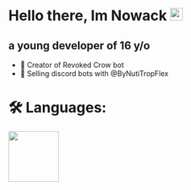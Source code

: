 <h1>
    Hello there, Im Nowack <img src=https://media.giphy.com/media/hvRJCLFzcasrR4ia7z/giphy.gif width="25"/>
</h1>
<h2>
  a young developer of 16 y/o
</h2>
  
+ 💪 Creator of Revoked Crow bot
+ 🤖 Selling discord bots with @ByNutiTropFlex

# 🛠️ Languages:
<img src="https://cdn.discordapp.com/attachments/820752455578550303/898866232642637824/1024px-HTML5_logo_and_wordmark.png" width="100">
